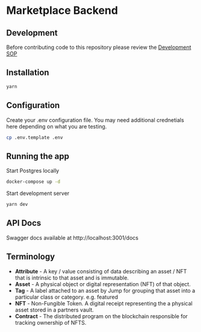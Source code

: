 # Marketplace Backend

## Development

Before contributing code to this repository please review the [Development SOP](DEVELOP.md)

## Installation

```bash
yarn
```

## Configuration

Create your .env configuration file.  You may need additional crednetials
here depending on what you are testing.

```bash
cp .env.template .env
```

## Running the app
Start Postgres locally
```bash
docker-compose up -d
```

Start development server
```bash
yarn dev
```

## API Docs

Swagger docs available at 
http://localhost:3001/docs

## Terminology

- **Attribute** - A key / value consisting of data describing an asset / NFT that is intrinsic to that asset and is immutable.
- **Asset** - A physical object or digital representation (NFT) of that object.
- **Tag** - A label attached to an asset by Jump for grouping that asset into a particular class or category.  e.g.  featured
- **NFT** - Non-Fungible Token.  A digital receipt representing the a physical asset stored in a partners vault.
- **Contract** - The distributed program on the blockchain responsible for tracking ownership of NFTS.
